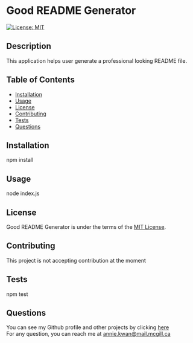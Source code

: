 # Good README Generator

  [![License: MIT](https://img.shields.io/badge/License-MIT-yellow.svg)](https://opensource.org/licenses/MIT)

## Description 

This application helps user generate a professional looking README file.

## Table of Contents

* [Installation](#installation)
* [Usage](#usage)
* [License](#license)
* [Contributing](#contributing)
* [Tests](#tests)
* [Questions](#questions)

## Installation

npm install

## Usage 

node index.js

## License

Good README Generator is under the terms of the [MIT License](https://opensource.org/licenses/MIT). 

## Contributing

This project is not accepting contribution at the moment

## Tests

npm test

## Questions

You can see my Github profile and other projects by clicking [here](https://github.com/akwanmtl)<br/>
For any question, you can reach me at annie.kwan@mail.mcgill.ca
      